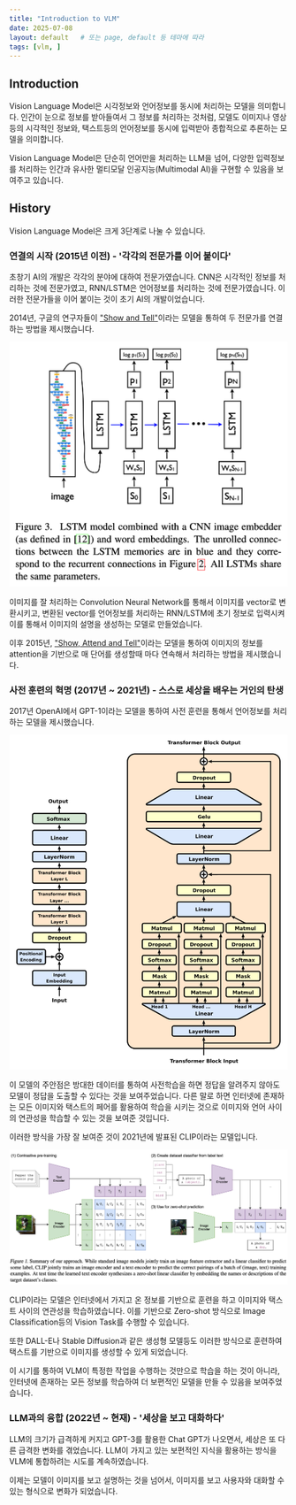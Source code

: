 ```yaml
---
title: "Introduction to VLM"
date: 2025-07-08
layout: default   # 또는 page, default 등 테마에 따라
tags: [vlm, ]
---
```


## Introduction

Vision Language Model은 시각정보와 언어정보를 동시에 처리하는 모델을 의미합니다. 인간이 눈으로 정보를 받아들여서 그 정보를 처리하는 것처럼, 모델도 이미지나 영상등의 시각적인 정보와, 택스트등의 언어정보를 동시에 입력받아 종합적으로 추론하는 모델을 의미합니다. 

Vision Language Model은 단순히 언어만을 처리하는 LLM을 넘어, 다양한 입력정보를 처리하는 인간과 유사한 멀티모달 인공지능(Multimodal AI)을 구현할 수 있음을 보여주고 있습니다. 

## History

Vision Language Model은 크게 3단계로 나눌 수 있습니다.

### 연결의 시작 (2015년 이전) - '각각의 전문가를 이어 붙이다'

초창기 AI의 개발은 각각의 분야에 대하여 전문가였습니다. CNN은 시각적인 정보를 처리하는 것에 전문가였고, RNN/LSTM은 언어정보를 처리하는 것에 전문가였습니다. 이러한 전문가들을 이어 붙이는 것이 초기 AI의 개발이었습니다. 

2014년, 구글의 연구자들이 ["Show and Tell"](https://arxiv.org/pdf/1411.4555)이라는 모델을 통하여 두 전문가를 연결하는 방법을 제시했습니다.

![show and tell architecture](/assets/vlm-intro/show-and-tell-architecture.png)

이미지를 잘 처리하는 Convolution Neural Network를 통해서 이미지를 vector로 변환시키고, 변환된 vector를 언어정보를 처리하는 RNN/LSTM에 초기 정보로 입력시켜 이를 통해서 이미지의 설명을 생성하는 모델로 만들었습니다.

이후 2015년, ["Show, Attend and Tell"](https://arxiv.org/pdf/1502.03044)이라는 모델을 통하여 이미지의 정보를 attention을 기반으로 매 단어를 생성할때 마다 연속해서 처리하는 방법을 제시했습니다.

### 사전 훈련의 혁명 (2017년 ~ 2021년) - 스스로 세상을 배우는 거인의 탄생

2017년 OpenAI에서 GPT-1이라는 모델을 통하여 사전 훈련을 통해서 언어정보를 처리하는 모델을 제시했습니다.

![gpt-1 architecture](/assets/gpt-1/Full_GPT_architecture.svg)

이 모델의 주안점은 방대한 데이터를 통하여 사전학습을 하면 정답을 알려주지 않아도 모델이 정답을 도출할 수 있다는 것을 보여주었습니다. 다른 말로 하면 인터넷에 존재하는 모든 이미지와 택스트의 페어를 활용하여 학습을 시키는 것으로 이미지와 언어 사이의 연관성을 학습할 수 있는 것을 보여준 것입니다.

이러한 방식을 가장 잘 보여준 것이 2021년에 발표된 CLIP이라는 모델입니다. 

![clip architecture](/assets/vlm-intro/CLIP-architecture.png)

CLIP이라는 모델은 인터넷에서 가지고 온 정보를 기반으로 훈련을 하고 이미지와 택스트 사이의 연관성을 학습하였습니다. 이를 기반으로 Zero-shot 방식으로 Image Classification등의 Vision Task를 수행할 수 있습니다.

또한 DALL-E나 Stable Diffusion과 같은 생성형 모델등도 이러한 방식으로 훈련하여 택스트를 기반으로 이미지를 생성할 수 있게 되었습니다.

이 시기를 통하여 VLM이 특정한 작업을 수행하는 것만으로 학습을 하는 것이 아니라, 인터넷에 존재하는 모든 정보를 학습하여 더 보편적인 모델을 만들 수 있음을 보여주었습니다.

### LLM과의 융합 (2022년 ~ 현재) - '세상을 보고 대화하다'

LLM의 크기가 급격하게 커지고 GPT-3를 활용한 Chat GPT가 나오면서, 세상은 또 다른 급격한 변화를 겪었습니다. LLM이 가지고 있는 보편적인 지식을 활용하는 방식을 VLM에 통합하려는 시도를 계속하였습니다.

이제는 모델이 이미지를 보고 설명하는 것을 넘어서, 이미지를 보고 사용자와 대화할 수 있는 형식으로 변화가 되었습니다. 

